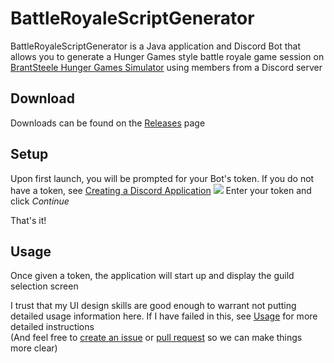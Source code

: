 # BattleRoyaleScriptGenerator

BattleRoyaleScriptGenerator is a Java application and Discord Bot that allows you to generate a Hunger Games style battle royale game session on [BrantSteele Hunger Games Simulator](http://brantsteele.net/hungergames/) using members from a Discord server

## Download

Downloads can be found on the [Releases](https://github.com/wiizerdofwiierd/BattleRoyaleScriptGenerator/releases) page  

## Setup

Upon first launch, you will be prompted for your Bot's token. If you do not have a token, see [Creating a Discord Application]()
![](https://i.imgur.com/GtedrTT.png)
Enter your token and click *Continue*  

That's it!

## Usage

Once given a token, the application will start up and display the guild selection screen  

I trust that my UI design skills are good enough to warrant not putting detailed usage information here. If I have failed in this, see [Usage]() for more detailed instructions  
(And feel free to [create an issue](https://github.com/wiizerdofwiierd/BattleRoyaleScriptGenerator/issues/new) or [pull request](https://github.com/wiizerdofwiierd/BattleRoyaleScriptGenerator/compare) so we can make things more clear)
